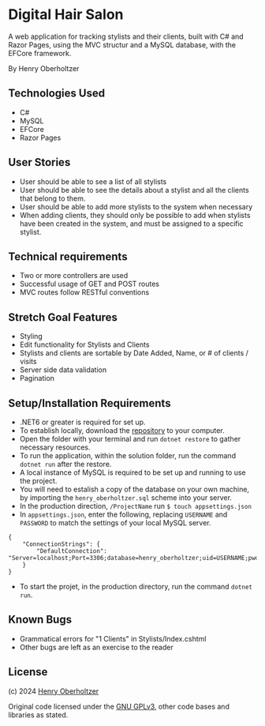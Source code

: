 # Digital Hair Salon

A web application for tracking stylists and their clients, built with C# and Razor Pages, using the MVC structur and a MySQL database, with the EFCore framework.

By Henry Oberholtzer

## Technologies Used

- C#
- MySQL
- EFCore
- Razor Pages

## User Stories
- User should be able to see a list of all stylists
- User should be able to see the details about a stylist and all the clients that belong to them.
- User should be able to add more stylists to the system when necessary
- When adding clients, they should only be possible to add when stylists have been created in the system, and must be assigned to a specific stylist.

## Technical requirements
- Two or more controllers are used
- Successful usage of GET and POST routes
- MVC routes follow RESTful conventions

## Stretch Goal Features
- Styling
- Edit functionality for Stylists and Clients
- Stylists and clients are sortable by Date Added, Name, or # of clients / visits
- Server side data validation
- Pagination

## Setup/Installation Requirements

- .NET6 or greater is required for set up.
- To establish locally, download the [repository]() to your computer.
- Open the folder with your terminal and run `dotnet restore` to gather necessary resources.
- To run the application, within the solution folder, run the command `dotnet run` after the restore.
- A local instance of MySQL is required to be set up and running to use the project.
- You will need to estalish a copy of the database on your own machine, by importing the `henry_oberholtzer.sql` scheme into your server.
- In the production direction, `/ProjectName` run `$ touch appsettings.json`
- In `appsettings.json`, enter the following, replacing `USERNAME` and `PASSWORD` to match the settings of your local MySQL server.
  
```
{
    "ConnectionStrings": {
        "DefaultConnection": "Server=localhost;Port=3306;database=henry_oberholtzer;uid=USERNAME;pwd=PASSWORD;"
    }
}
```

- To start the projet, in the production directory, run the command `dotnet run`.

## Known Bugs

- Grammatical errors for "1 Clients" in Stylists/Index.cshtml
- Other bugs are left as an exercise to the reader

## License

(c) 2024 [Henry Oberholtzer](https://www.henryoberholtzer.com/)

Original code licensed under the [GNU GPLv3](https://www.gnu.org/licenses/gpl-3.0.en.html#license), other code bases and libraries as stated.
